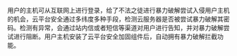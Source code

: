 用户的主机可从互联网上进行登录，给了不法之徒进行暴力破解尝试入侵用户主机的机会，云平台安全通过多纬度多种手段，检测云服务器是否被尝试暴力破解其密码。检测有异常，会通过站内信或者短信等渠道对用户进行告知，并对暴力破解尝试进行阻断。用户主机安装了云平台安全加固组件后，自动拥有暴力破解拦截功能。